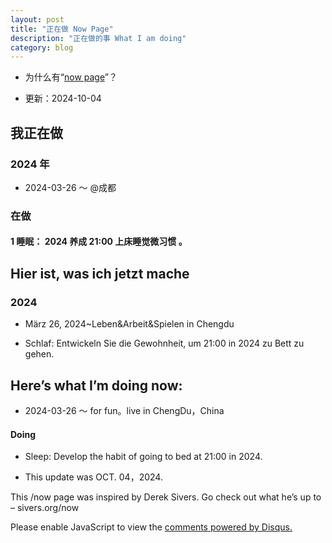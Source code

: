 ```yaml
---
layout: post
title: "正在做 Now Page"
description: "正在做的事 What I am doing"
category: blog
---
```



- 为什么有“[now page](http://nownownow.com/about)”？


- 更新：2024-10-04


## 我正在做


  
### 2024 年

- 2024-03-26 ～     @成都
  
### 在做

#### 1 睡眠：  2024 养成 21:00 上床睡觉微习惯 。





## Hier ist, was ich jetzt mache
### 2024


- März 26, 2024~Leben&Arbeit&Spielen in Chengdu

- Schlaf: Entwickeln Sie die Gewohnheit, um 21:00 in 2024 zu Bett zu gehen.





## Here’s what I’m doing now:


- 2024-03-26 ～      for fun。live in ChengDu，China
 
#### Doing

- Sleep: Develop the habit of going to bed at 21:00 in 2024.




  
- This update was OCT. 04，2024.

This /now page was inspired by Derek Sivers. Go check out what he’s up to – sivers.org/now 


<div id="disqus_thread"></div>
<script>

/**
*  RECOMMENDED CONFIGURATION VARIABLES: EDIT AND UNCOMMENT THE SECTION BELOW TO INSERT DYNAMIC VALUES FROM YOUR PLATFORM OR CMS.
*  LEARN WHY DEFINING THESE VARIABLES IS IMPORTANT: https://disqus.com/admin/universalcode/#configuration-variables*/
/*
var disqus_config = function () {
this.page.url = https://violettianjie.github.io;  // Replace PAGE_URL with your page's canonical URL variable
this.page.identifier = https://violettianjie.github.io; // Replace PAGE_IDENTIFIER with your page's unique identifier variable
};
*/
(function() { // DON'T EDIT BELOW THIS LINE
var d = document, s = d.createElement('script');
s.src = 'https://https-violettianjie-github-io-1.disqus.com/embed.js';
s.setAttribute('data-timestamp', +new Date());
(d.head || d.body).appendChild(s);
})();
</script>
<noscript>Please enable JavaScript to view the <a href="https://disqus.com/?ref_noscript">comments powered by Disqus.</a></noscript>


